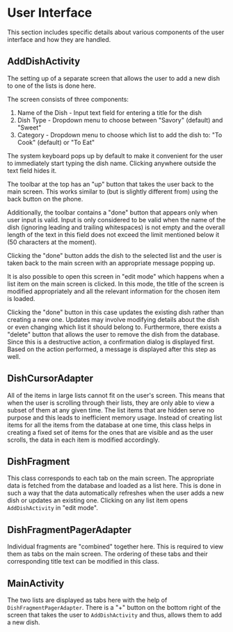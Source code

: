 # User Interface

This section includes specific details about various components of the user interface and how they are handled.

## AddDishActivity

The setting up of a separate screen that allows the user to add a new dish to one of the lists is done here.

The screen consists of three components:

1. Name of the Dish - Input text field for entering a title for the dish
2. Dish Type - Dropdown menu to choose between "Savory" (default) and "Sweet"
3. Category - Dropdown menu to choose which list to add the dish to: "To Cook" (default) or "To Eat"

The system keyboard pops up by default to make it convenient for the user to immediately start typing the dish name. Clicking anywhere outside the text field hides it.

The toolbar at the top has an "up" button that takes the user back to the main screen. This works similar to (but is slightly different from) using the back button on the phone.

Additionally, the toolbar contains a "done" button that appears only when user input is valid. Input is only considered to be valid when the name of the dish (ignoring leading and trailing whitespaces) is not empty and the overall length of the text in this field does not exceed the limit mentioned below it (50 characters at the moment).

Clicking the "done" button adds the dish to the selected list and the user is taken back to the main screen with an appropriate message popping up.

It is also possible to open this screen in "edit mode" which happens when a list item on the main screen is clicked. In this mode, the title of the screen is modified appropriately and all the relevant information for the chosen item is loaded.

Clicking the "done" button in this case updates the existing dish rather than creating a new one. Updates may involve modifying details about the dish or even changing which list it should belong to. Furthermore, there exists a "delete" button that allows the user to remove the dish from the database. Since this is a destructive action, a confirmation dialog is displayed first. Based on the action performed, a message is displayed after this step as well.

## DishCursorAdapter

All of the items in large lists cannot fit on the user's screen. This means that when the user is scrolling through their lists, they are only able to view a subset of them at any given time. The list items that are hidden serve no purpose and this leads to inefficient memory usage. Instead of creating list items for all the items from the database at one time, this class helps in creating a fixed set of items for the ones that are visible and as the user scrolls, the data in each item is modified accordingly.

## DishFragment

This class corresponds to each tab on the main screen. The appropriate data is fetched from the database and loaded as a list here. This is done in such a way that the data automatically refreshes when the user adds a new dish or updates an existing one. Clicking on any list item opens `AddDishActivity` in "edit mode".

## DishFragmentPagerAdapter

Individual fragments are "combined" together here. This is required to view them as tabs on the main screen. The ordering of these tabs and their corresponding title text can be modified in this class.

## MainActivity

The two lists are displayed as tabs here with the help of `DishFragmentPagerAdapter`. There is a "+" button on the bottom right of the screen that takes the user to `AddDishActivity` and thus, allows them to add a new dish.